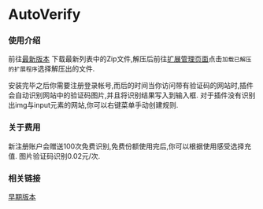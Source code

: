 # AutoVerify
### 使用介绍
前往[最新版本](https://github.com/liumenggit/AutoVerify/releases/)
下载最新列表中的Zip文件,解压后前往[扩展管理页面](chrome://extensions/)点击`加载已解压的扩展程序`选择解压出的文件.

安装完毕之后你需要注册登录帐号,而后的时间当你访问带有验证码的网站时,插件会自动识别网站中的验证码图片,并且将识别结果写入到输入框.
对于插件没有识别出img与input元素的网站,你可以右键菜单手动创建规则.
### 关于费用
新注册账户会赠送100次免费识别,免费份额使用完后,你可以根据使用感受选择充值. 图片验证码识别0.02元/次.
### 相关链接
 [早期版本](https://greasyfork.org/zh-CN/scripts/397139-%E4%B8%87%E8%83%BD%E9%AA%8C%E8%AF%81%E7%A0%81%E8%87%AA%E5%8A%A8%E8%BE%93%E5%85%A5)

